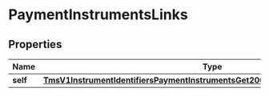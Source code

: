 
# PaymentInstrumentsLinks

## Properties
Name | Type | Description | Notes
------------ | ------------- | ------------- | -------------
**self** | [**TmsV1InstrumentIdentifiersPaymentInstrumentsGet200ResponseEmbeddedLinksSelf**](TmsV1InstrumentIdentifiersPaymentInstrumentsGet200ResponseEmbeddedLinksSelf.md) |  |  [optional]




